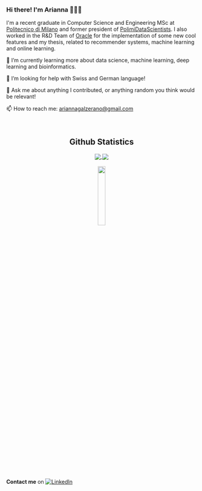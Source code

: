 ### Hi there! I'm Arianna 👩🏼‍💻 

I'm a recent graduate in Computer Science and Engineering MSc at [Politecnico di Milano](https://www.polimi.it) and former president of [PolimiDataScientists](https://polimidatascientists.it). 
I also worked in the R&D Team of [Oracle](https://www.oracle.com) for the implementation of some new cool features and my thesis, related to recommender systems, machine learning and online learning. 

🌱 I’m currently learning more about data science, machine learning, deep learning and bioinformatics. 

🤔 I’m looking for help with Swiss and German language!

💬 Ask me about anything I contributed, or anything random you think would be relevant!

📫 How to reach me: ariannagalzerano@gmail.com


&nbsp;

<h2 align="center"> Github Statistics </h2>
  
 <div align="center"> 
     <a href="">
      <img align="center" src="https://github-readme-stats-sigma-five.vercel.app/api?username=arigalzi&show_icons=true&include_all_commits=true&count_private=true&theme=react&line_height=40" />
    </a>
    <a href="">
      <img align="center" src="https://github-readme-stats.vercel.app/api/top-langs/?username=arigalzi&theme=react&line_height=40&hide=css"/>
    </a>
</div>

</br>
<div align="center">
  <img src="https://komarev.com/ghpvc/?username=arigalzi&&style=flat-square&color=040720" align="center" style="width: 20%"/>
</div>  

&nbsp;

**Contact me** on [![LinkedIn](https://img.shields.io/badge/-LinkedIn-blue?style=flat&logo=Linkedin&logoColor=white)](https://www.linkedin.com/in/arianna-galzerano/)
